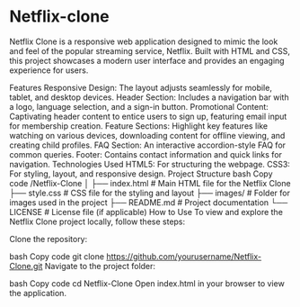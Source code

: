 # Netflix-clone
Netflix Clone is a responsive web application designed to mimic the look and feel of the popular streaming service, Netflix. Built with HTML and CSS, this project showcases a modern user interface and provides an engaging experience for users.

Features
Responsive Design: The layout adjusts seamlessly for mobile, tablet, and desktop devices.
Header Section: Includes a navigation bar with a logo, language selection, and a sign-in button.
Promotional Content: Captivating header content to entice users to sign up, featuring email input for membership creation.
Feature Sections: Highlight key features like watching on various devices, downloading content for offline viewing, and creating child profiles.
FAQ Section: An interactive accordion-style FAQ for common queries.
Footer: Contains contact information and quick links for navigation.
Technologies Used
HTML5: For structuring the webpage.
CSS3: For styling, layout, and responsive design.
Project Structure
bash
Copy code
/Netflix-Clone
│
├── index.html        # Main HTML file for the Netflix Clone
├── style.css         # CSS file for the styling and layout
├── images/           # Folder for images used in the project
├── README.md         # Project documentation
└── LICENSE           # License file (if applicable)
How to Use
To view and explore the Netflix Clone project locally, follow these steps:

Clone the repository:

bash
Copy code
git clone https://github.com/yourusername/Netflix-Clone.git
Navigate to the project folder:

bash
Copy code
cd Netflix-Clone
Open index.html in your browser to view the application.